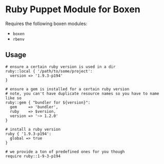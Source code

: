 # Ruby Puppet Module for Boxen

Requires the following boxen modules:

* `boxen`
* `rbenv`

## Usage

```puppet
# ensure a certain ruby version is used in a dir
ruby::local { '/path/to/some/project':
  version => '1.9.3-p194'
}

# ensure a gem is installed for a certain ruby version
# note, you can't have duplicate resource names so you have to name like so
ruby::gem { "bundler for ${version}":
  gem     => 'bundler',
  ruby    => $version,
  version => '~> 1.2.0'
}

# install a ruby version
ruby { '1.9.3-p194':
  global => true
}

# we provide a ton of predefined ones for you though
require ruby::1-9-3-p194
```
